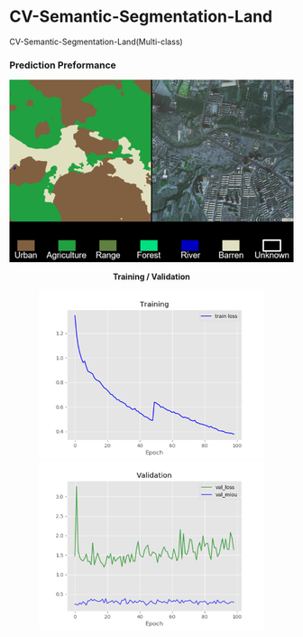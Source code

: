 # CV-Semantic-Segmentation-Land
CV-Semantic-Segmentation-Land(Multi-class)


### Prediction Preformance   
<div align="center"></center><img src="https://github.com/ccalvin97/CV-Semantic-Segmentation-Land/blob/main/graph/pred1.png" width="800"/></center>   

</left>**Training / Validation**</left>

<div align="center"><img src="https://github.com/ccalvin97/CV-Semantic-Segmentation-Land/blob/main/graph/train.png" width="400"/></center><img src="https://github.com/ccalvin97/CV-Semantic-Segmentation-Land/blob/main/graph/test.png" width="400"/></center>   
